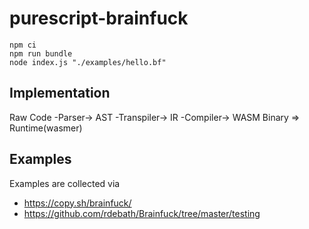 # purescript-brainfuck

```
npm ci
npm run bundle
node index.js "./examples/hello.bf"
```

## Implementation

Raw Code -Parser-> AST -Transpiler-> IR -Compiler-> WASM Binary => Runtime(wasmer)

## Examples

Examples are collected via

- https://copy.sh/brainfuck/
- https://github.com/rdebath/Brainfuck/tree/master/testing
